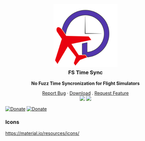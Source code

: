 <div align="center">
<a href="https://github.com/shotwn/FS-Time-Sync/"  >
<img src="icons/logo.png" alt="Logo" width="200" height="200" style="margin-bottom:-20px" />
</a>
<h3 align="center">FS Time Sync</h3>

**No Fuzz Time Syncronization for Flight Simulators**

<a href="https://github.com/shotwn/FS-Time-Sync/issues">Report Bug</a>
·
<a href="https://github.com/shotwn/FS-Time-Sync/releases">Download</a>
.
<a href="https://github.com/shotwn/FS-Time-Sync/issues">Request Feature</a>
<br>
<a href="https://www.patreon.com/shotwn"><img src="https://img.shields.io/badge/Support-Patreon-blue"/></a>
<a href="https://commerce.coinbase.com/checkout/e7c6e558-6a4b-4731-a5f0-87e1efd7b986"><img src="https://img.shields.io/badge/Donate-Bitcoin-blue"/></a>

</div>

[![Donate](https://img.shields.io/badge/Donate-Bitcoin-blue)](https://commerce.coinbase.com/checkout/e7c6e558-6a4b-4731-a5f0-87e1efd7b986)
[![Donate](https://img.shields.io/badge/Support-Patreon-blue)](https://www.patreon.com/shotwn)

### Icons
https://material.io/resources/icons/